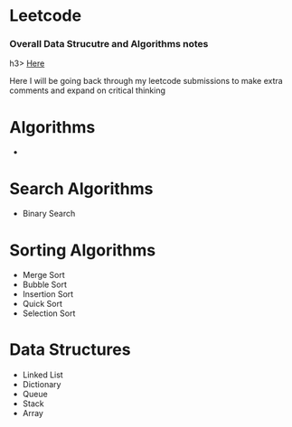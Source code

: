 <h1>Leetcode</h1>
<h3>Overall Data Strucutre and Algorithms notes</h3>h3>
<a href='https://docs.google.com/document/d/1wi_CtmvwYwwevMRHrvvKb4QIiUEjcpnGm10o7pWOUJg/edit'>Here</a>
<p>Here I will be going back through my leetcode submissions to make extra comments and expand on critical thinking</p>

<h1>Algorithms</h1>
<ul>
  <li></li>
</ul>

<h1>Search Algorithms</h1>
<ul>
  <li>Binary Search</li>
</ul>

<h1>Sorting Algorithms</h1>
<ul>
  <li>Merge Sort</li>
  <li>Bubble Sort</li>
  <li>Insertion Sort</li>
  <li>Quick Sort</li>
  <li>Selection Sort</li>
</ul>

<h1>Data Structures</h1>
<ul>
  <li>Linked List</li>
  <li>Dictionary</li>
  <li>Queue</li>
  <li>Stack</li>
  <li>Array</li>
</ul>
